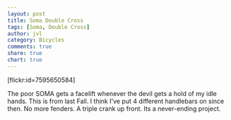 ```yaml
---
layout: post
title: Soma Double Cross
tags: [Soma, Double Cross]
author: jvl
category: Bicycles
comments: true
share: true
chart: true
---
```

[flickr:id=7595650584]

The poor SOMA gets a facelift whenever the devil gets a hold of my idle hands. This is from last Fall. I think I've put 4 different handlebars on since then. No more fenders. A triple crank up front. Its a never-ending project.
